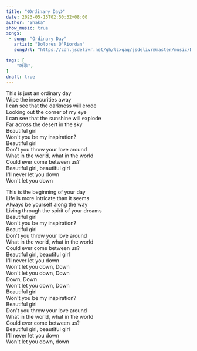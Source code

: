 ```yaml
---
title: "《Ordinary Day》"
date: 2023-05-15T02:50:32+08:00
author: "Shaka"
show_music: true
songs:
 - song: "Ordinary Day"
   artist: "Dolores O'Riordan"
   songUrl: "https://cdn.jsdelivr.net/gh/lzxqaq/jsdelivr@master/music/Dolores_O_Riordan_Ordinary_Day.mp3"

tags: [
    "听歌",
]
draft: true
---
```

  
This is just an ordinary day  
Wipe the insecurities away  
I can see that the darkness will erode  
Looking out the corner of my eye  
I can see that the sunshine will explode  
Far across the desert in the sky  
Beautiful girl  
Won't you be my inspiration?  
Beautiful girl  
Don't you throw your love around  
What in the world, what in the world  
Could ever come between us?  
Beautiful girl, beautiful girl  
I'll never let you down  
Won't let you down  
  
This is the beginning of your day  
Life is more intricate than it seems  
Always be yourself along the way  
Living through the spirit of your dreams    
Beautiful girl    
Won't you be my inspiration?  
Beautiful girl  
Don't you throw your love around  
What in the world, what in the world  
Could ever come between us?  
Beautiful girl, beautiful girl  
I'll never let you down  
Won't let you down, Down  
Won't let you down, Down  
Down, Down  
Won't let you down, Down  
Beautiful girl  
Won't you be my inspiration?  
Beautiful girl  
Don't you throw your love around  
What in the world, what in the world  
Could ever come between us?  
Beautiful girl, beautiful girl  
I'll never let you down  
Won't let you down, down  
